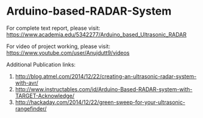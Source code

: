# Arduino-based-RADAR-System

For complete text report, please visit:
https://www.academia.edu/5342277/Arduino_based_Ultrasonic_RADAR

For video of project working, please visit:
https://www.youtube.com/user/Anujdutt9/videos

Additional Publication links:                                                                                                           
1. http://blog.atmel.com/2014/12/22/creating-an-ultrasonic-radar-system-with-avr/
2. http://www.instructables.com/id/Arduino-Based-RADAR-system-with-TARGET-Acknowledge/
3. http://hackaday.com/2014/12/22/green-sweep-for-your-ultrasonic-rangefinder/

